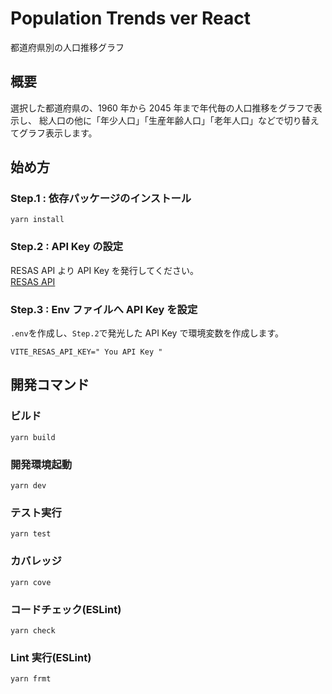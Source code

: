 # Population Trends ver React

都道府県別の人口推移グラフ

## 概要

選択した都道府県の、1960 年から 2045 年まで年代毎の人口推移をグラフで表示し、
総人口の他に「年少人口」「生産年齢人口」「老年人口」などで切り替えてグラフ表示します。

## 始め方

### Step.1 : 依存パッケージのインストール

```
yarn install
```

### Step.2 : API Key の設定

RESAS API より API Key を発行してください。  
[RESAS API](https://opendata.resas-portal.go.jp/)

### Step.3 : Env ファイルへ API Key を設定

`.env`を作成し、`Step.2`で発光した API Key で環境変数を作成します。

```
VITE_RESAS_API_KEY=" You API Key "
```

## 開発コマンド

### ビルド

```
yarn build
```

### 開発環境起動

```
yarn dev
```

### テスト実行

```
yarn test
```

### カバレッジ

```
yarn cove
```

### コードチェック(ESLint)

```
yarn check
```

### Lint 実行(ESLint)

```
yarn frmt
```
